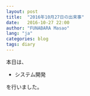 ```yaml
---
layout: post
title:  "2016年10月27日の出来事"
date:   2016-10-27 22:00
author: "FUNABARA Masao"
lang: "ja"
categories: blog
tags: diary
---
```


本日は、

* システム開発

を行いました。
